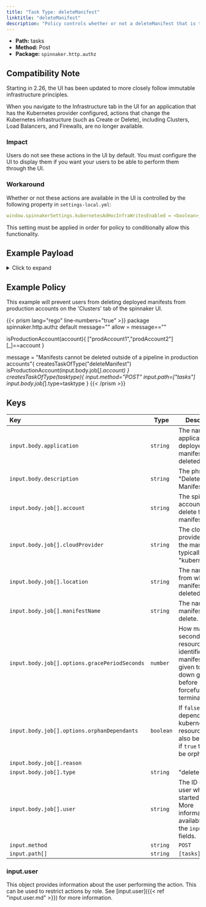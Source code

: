 ```yaml
---
title: "Task Type: deleteManifest"
linktitle: "deleteManifest"
description: "Policy controls whether or not a deleteManifest that is triggered from outside a spinnaker pipeline (e.g. from the 'Clusters' tab of an application) can run."
---
```


- **Path:** tasks
- **Method:** Post
- **Package:** `spinnaker.http.authz`

## Compatibility Note

Starting in 2.26, the UI has been updated to more closely follow immutable infrastructure principles.

When you navigate to the Infrastructure tab in the UI for an application that has the Kubernetes provider configured, actions that change the Kubernetes infrastructure (such as Create or Delete), including Clusters, Load Balancers, and Firewalls, are no longer available.

### Impact

Users do not see these actions in the UI by default. You must configure the UI to display them if you want your users to be able to perform them through the UI.

### Workaround

Whether or not these actions are available in the UI is controlled by the following property in `settings-local.yml`:

```yml
window.spinnakerSettings.kubernetesAdHocInfraWritesEnabled = <boolean>;
```

This setting must be applied in order for policy to conditionally allow this functionality.

## Example Payload

<details><summary>Click to expand</summary>

```json
{
  "input": {
    "body": {
      "application": "hostname",
      "description": "Delete manifest",
      "job": [
        {
          "account": "spinnaker",
          "cloudProvider": "kubernetes",
          "location": "staging",
          "manifestName": "deployment hostname",
          "options": {
            "gracePeriodSeconds": 5,
            "orphanDependants": false
          },
          "reason": null,
          "type": "deleteManifest",
          "user": "myUserName"
        }
      ]
    },
    "method": "POST",
    "path": [
      "tasks"
    ],
    "user": {
      "isAdmin": false,
      "roles": [],
      "username": "myUserName"
    }
  }
}
```
</details>

## Example Policy

This example will prevent users from deleting deployed manifests from production accounts on the 'Clusters' tab of the spinnaker UI.

{{< prism lang="rego" line-numbers="true" >}}
package spinnaker.http.authz
default message=""
allow = message==""

isProductionAccount(account){
	["prodAccount1","prodAccount2"][_]==account
}

message = "Manifests cannot be deleted outside of a pipeline in production accounts"{
      createsTaskOfType("deleteManifest")
      isProductionAccount(input.body.job[_].account)
}
createsTaskOfType(tasktype){
    input.method="POST"
    input.path=["tasks"]
    input.body.job[_].type=tasktype
}
{{< /prism >}}

## Keys

| Key                                           | Type      | Description                                                                                                                        |
| :-------------------------------------------- | --------- | ---------------------------------------------------------------------------------------------------------------------------------- |
| `input.body.application`                      | `string`  | The name of the application that deployed the manifest being deleted.                                                              |
| `input.body.description`                      | `string`  | The phrase "Delete Manifest".                                                                                                      |
| `input.body.job[].account`                    | `string`  | The spinnaker account that will delete the manifest.                                                                               |
| `input.body.job[].cloudProvider`              | `string`  | The cloud provider running the manifest, typically "kubernetes".                                                                   |
| `input.body.job[].location`                   | `string`  | The namespace from which the manifest will be deleted.                                                                             |
| `input.body.job[].manifestName`               | `string`  | The name of the manifest to delete.                                                                                                |
| `input.body.job[].options.gracePeriodSeconds` | `number`  | How many seconds the resource identified by the manifest will be given to shut down gracefully before being forcefully terminated. |
| `input.body.job[].options.orphanDependants`   | `boolean` | If `false` dependant kubernetes resources will also be deleted, if `true` they will be orphaned.                                   |
| `input.body.job[].reason`                     |           |                                                                                                                                    |
| `input.body.job[].type`                       | `string`  | "deleteManifest"                                                                                                                   |
| `input.body.job[].user`                       | `string`  | The ID of the user who started the job. More information is available under the `input.user` fields.                               |
| `input.method`                                | `string`  | `POST`                                                                                                                             |
| `input.path[]`                                | `string`  | `[tasks]`                                                                                                                          |

### input.user

This object provides information about the user performing the action. This can be used to restrict actions by role. See [input.user]({{< ref "input.user.md" >}}) for more information.
